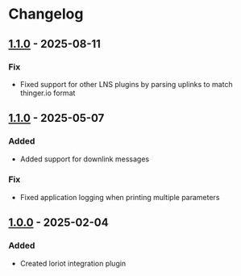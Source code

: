 # Changelog

## [1.1.0] - 2025-08-11

### Fix

- Fixed support for other LNS plugins by parsing uplinks to match thinger.io format

## [1.1.0] - 2025-05-07

### Added

- Added support for downlink messages

### Fix

- Fixed application logging when printing multiple parameters

## [1.0.0] - 2025-02-04

### Added

- Created loriot integration plugin

[1.1.0]: https://github.com/thinger-io/plugins/compare/loriot/v1.0.0...loriot/v1.1.0
[1.0.0]: https://github.com/thinger-io/plugins/tree/loriot/v1.0.0
